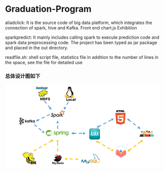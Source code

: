 # Graduation-Program

aliadclick: It is the source code of big data platform, which integrates the connection of spark, hive and Kafka. Front end chart.js Exhibition

sparkpredict: It mainly includes calling spark to execute prediction code and spark data preprocessing code. The project has been typed as jar package and placed in the out directory.

readfile.sh: shell script file, statistics file in addition to the number of lines in the space, see the file for detailed use

### 总体设计图如下

![](./大数据平台总体设计图.png)
